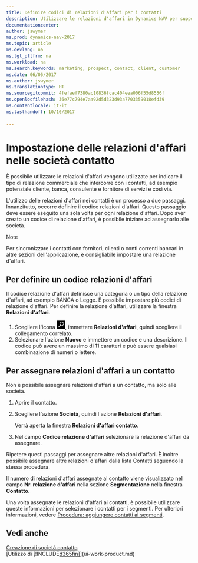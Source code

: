 ```yaml
---
title: Definire codici di relazioni d'affari per i contatti
description: Utilizzare le relazioni d'affari in Dynamics NAV per supportare il marketing e per indicare il tipo di relazione commerciale che intercorre con prospetti e clienti, ad esempio, una banca o un fornitore di servizi.
documentationcenter: 
author: jswymer
ms.prod: dynamics-nav-2017
ms.topic: article
ms.devlang: na
ms.tgt_pltfrm: na
ms.workload: na
ms.search.keywords: marketing, prospect, contact, client, customer
ms.date: 06/06/2017
ms.author: jswymer
ms.translationtype: HT
ms.sourcegitcommit: 4fefaef7380ac10836fcac404eea006f55d8556f
ms.openlocfilehash: 36e77c794e7aa92d5d323d93a7703359018efd39
ms.contentlocale: it-it
ms.lasthandoff: 10/16/2017

---
```

# <a name="setting-up-business-relations-on-contact-companies"></a>Impostazione delle relazioni d'affari nelle società contatto
È possibile utilizzare le relazioni d'affari vengono utilizzate per indicare il tipo di relazione commerciale che intercorre con i contatti, ad esempio potenziale cliente, banca, consulente e fornitore di servizi e così via.

L'utilizzo delle relazioni d'affari nei contatti è un processo a due passaggi. Innanzitutto, occorre definire il codice relazioni d'affari. Questo passaggio deve essere eseguito una sola volta per ogni relazione d'affari. Dopo aver creato un codice di relazione d'affari, è possibile iniziare ad assegnarlo alle società.

> [!NOTE]  
>   Per sincronizzare i contatti con fornitori, clienti o conti correnti bancari in altre sezioni dell'applicazione, è consigliabile impostare una relazione d'affari.

## <a name="to-define-a-business-relation-code"></a>Per definire un codice relazioni d'affari
Il codice relazione d'affari definisce una categoria o un tipo della relazione d'affari, ad esempio BANCA o Legge. È possibile impostare più codici di relazione d'affari. Per definire la relazione d'affari, utilizzare la finestra **Relazioni d'affari**.

1. Scegliere l'icona ![Cerca pagina o report](media/ui-search/search_small.png "icona Cerca pagina o report"), immettere **Relazioni d'affari**, quindi scegliere il collegamento correlato.
2. Selezionare l'azione **Nuovo** e immettere un codice e una descrizione. Il codice può avere un massimo di 11 caratteri e può essere qualsiasi combinazione di numeri o lettere.

## <a name="AssignBusRelContact"></a> Per assegnare relazioni d'affari a un contatto
Non è possibile assegnare relazioni d'affari a un contatto, ma solo alle società.

1. Aprire il contatto.
2. Scegliere l'azione **Società**, quindi l'azione **Relazioni d'affari**.

    Verrà aperta la finestra **Relazioni d'affari contatto**.
3. Nel campo **Codice relazione d'affari** selezionare la relazione d'affari da assegnare.

Ripetere questi passaggi per assegnare altre relazioni d'affari. È inoltre possibile assegnare altre relazioni d'affari dalla lista Contatti seguendo la stessa procedura.

Il numero di relazioni d'affari assegnate al contatto viene visualizzato nel campo **Nr. relazione d'affari** nella sezione **Segmentazione** nella finestra **Contatto**.

Una volta assegnate le relazioni d'affari ai contatti, è possibile utilizzare queste informazioni per selezionare i contatti per i segmenti. Per ulteriori informazioni, vedere [Procedura: aggiungere contatti ai segmenti](marketing-add-contact-segment.md).

## <a name="see-also"></a>Vedi anche
[Creazione di società contatto](marketing-create-contact-companies.md)  
[Utilizzo di [!INCLUDE[d365fin](includes/d365fin_md.md)]](ui-work-product.md)

